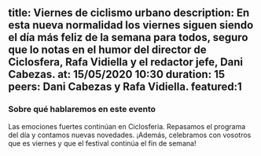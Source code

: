 title: Viernes de ciclismo urbano
description: En esta nueva normalidad los viernes siguen siendo el día más feliz de la semana para todos, seguro que lo notas en el humor del director de Ciclosfera, Rafa Vidiella y el redactor jefe, Dani Cabezas.
at: 15/05/2020 10:30
duration: 15
peers: Dani Cabezas y Rafa Vidiella. 
featured:1
----
### Sobre qué hablaremos en este evento

Las emociones fuertes continúan en Ciclosferia. Repasamos el programa del día y contamos nuevas novedades. ¡Además, celebramos con vosotros que es viernes y que el festival continúa el fin de semana!
